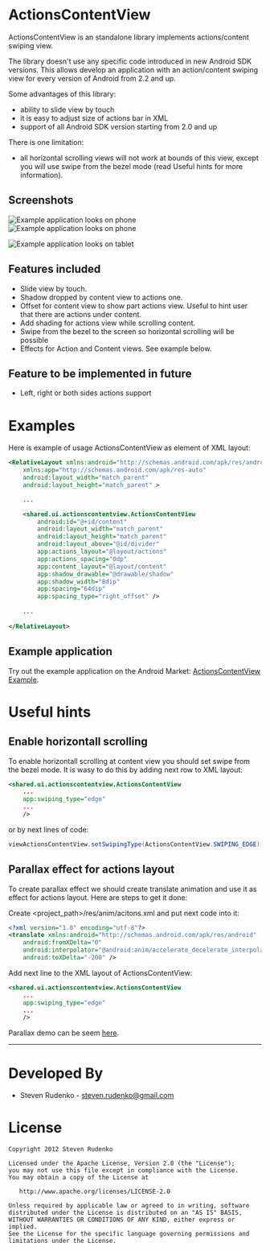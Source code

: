 ActionsContentView
===================

ActionsContentView is an standalone library implements actions/content swiping view.

The library doesn't use any specific code introduced in new Android SDK versions. This allows develop an application with an action/content swiping view for every version of Android from 2.2 and up.

Some advantages of this library:

* ability to slide view by touch
* it is easy to adjust size of actions bar in XML
* support of all Android SDK version starting from 2.0 and up

There is one limitation:

* all horizontal scrolling views will not work at bounds of this view, except you will use swipe from the bezel mode (read Useful hints for more information).

Screenshots
-----------

![Example application looks on phone][1]![Example application looks on phone][2]

![Example application looks on tablet][3]

Features included
-----------------
* Slide view by touch.
* Shadow dropped by content view to actions one.
* Offset for content view to show part actions view. Useful to hint user that there are actions under content.
* Add shading for actions view while scrolling content.
* Swipe from the bezel to the screen so horizontal scrolling will be possible
* Effects for Action and Content views. See example below.

Feature to be implemented in future
-----------------------------------
* Left, right or both sides actions support


Examples
=============

Here is example of usage ActionsContentView as element of XML layout:

```xml
<RelativeLayout xmlns:android="http://schemas.android.com/apk/res/android"
    xmlns:app="http://schemas.android.com/apk/res-auto"
    android:layout_width="match_parent"
    android:layout_height="match_parent" >

    ...

    <shared.ui.actionscontentview.ActionsContentView
        android:id="@+id/content"
        android:layout_width="match_parent"
        android:layout_height="match_parent"
        android:layout_above="@id/divider"
        app:actions_layout="@layout/actions"
        app:actions_spacing="0dp"
        app:content_layout="@layout/content"
        app:shadow_drawable="@drawable/shadow"
        app:shadow_width="8dip"
        app:spacing="64dip"
        app:spacing_type="right_offset" />
    
    ...
   
</RelativeLayout>
```
Example application
-------------------
Try out the example application on the Android Market: [ActionsContentView Example][4].

Useful hints
============

Enable horizontall scrolling
-------------
To enable horizontall scrolling at content view you should set swipe from the bezel mode.
It is wasy to do this by adding next row to XML layout:

```xml
<shared.ui.actionscontentview.ActionsContentView
    ...
    app:swiping_type="edge"
    ...
    />
```

or by next lines of code:

```java
viewActionsContentView.setSwipingType(ActionsContentView.SWIPING_EDGE);
```


Parallax effect for actions layout
-------------
To create parallax effect we should create translate animation and use it as effect for actions layout.
Here are steps to get it done:

Create <project_path>/res/anim/acitons.xml and put next code into it:

```xml
<?xml version="1.0" encoding="utf-8"?>
<translate xmlns:android="http://schemas.android.com/apk/res/android"
    android:fromXDelta="0"
    android:interpolator="@android:anim/accelerate_decelerate_interpolator"
    android:toXDelta="-200" />
```
Add next line to the XML layout of ActionsContentView:

```xml
<shared.ui.actionscontentview.ActionsContentView
    ...
    app:swiping_type="edge"
    ...
    />
```
Parallax demo can be seem [here][5].

-------------------------------------------------------------------------------

Developed By
============

* Steven Rudenko - <steven.rudenko@gmail.com>

License
=======

    Copyright 2012 Steven Rudenko

    Licensed under the Apache License, Version 2.0 (the "License");
    you may not use this file except in compliance with the License.
    You may obtain a copy of the License at

       http://www.apache.org/licenses/LICENSE-2.0

    Unless required by applicable law or agreed to in writing, software
    distributed under the License is distributed on an "AS IS" BASIS,
    WITHOUT WARRANTIES OR CONDITIONS OF ANY KIND, either express or implied.
    See the License for the specific language governing permissions and
    limitations under the License.




 [1]: http://lh3.ggpht.com/LSmwlk83O_BZciUXNmqgEWcBKzCKK17YCS-Gmv2_VnPnMYbpK4NVSuaaCWD45R8-dW3g
 [2]: http://lh6.ggpht.com/oybOlHn0z9uFMj58s-gRiwICQydFhB5lFGY9cx0qCAQNDm19E8EM2iWyfMTzkTPBKuMY
 [3]: http://lh4.ggpht.com/gjSc5WXfxL2hZqq6Rno0Byx3nHEf7-n4G8ceDV3BC0e4wm2RpFxC7I8VMPgSA9fvKyw
 [4]: http://play.google.com/store/apps/details?id=sample.actionscontentview
 [5]: http://img534.imageshack.us/img534/6403/actionscontentviewparal.gif
